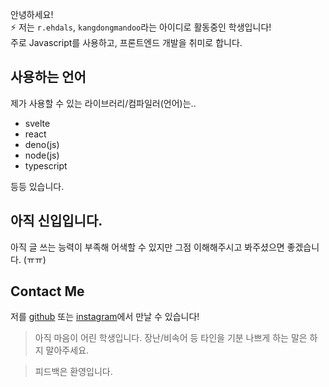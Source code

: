 안녕하세요!  
⚡ 저는 `r.ehdals`, `kangdongmandoo`라는 아이디로 활동중인 학생입니다!  
주로 Javascript를 사용하고, 프론트엔드 개발을 취미로 합니다.

## 사용하는 언어

제가 사용할 수 있는 라이브러리/컴파일러(언어)는..

- svelte
- react
- deno(js)
- node(js)
- typescript

등등 있습니다.

## 아직 신입입니다.

아직 글 쓰는 능력이 부족해 어색할 수 있지만 그점 이해해주시고 봐주셨으면 좋겠습니다. (ㅠㅠ)

## Contact Me

저를 [github](https://github.com/kangdongmandoo) 또는 [instagram](https://instagram.com/r.alsrkd)에서 만날 수 있습니다!

> 아직 마음이 어린 학생입니다. 장난/비속어 등 타인을 기분 나쁘게 하는 말은 하지 말아주세요.

> 피드백은 환영입니다.
